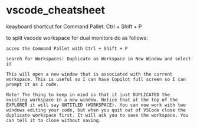 # vscode_cheatsheet

keayboard shortcut for Command Pallet: Ctrl + Shift + P

to split vscode workspace for dual monitors do as follows:

    acces the Command Pallet with Ctrl + Shift + P

    search for Workspaces: Duplicate as Workspace in New Window and select it

    This will open a new window that is associated with the current workspace. This is useful so I can have Copilot full screen so I can prompt it as I code.

    Note! The thing to keep in mind is that it just DUPLICATED the existing workspace in a new window. Notice that at the top of the EXPLORER it will say UNTITLED (WORKSPACE). You can now work with two windows editing your code, but when you quit out of VSCode close the duplicate workspace first. It will ask you to save the workspace. You can tell it to close without saving.

